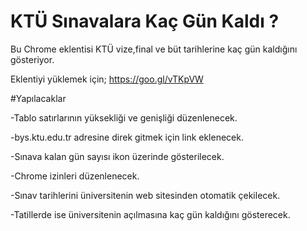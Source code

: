 # KTÜ Sınavalara Kaç Gün Kaldı ?
Bu Chrome eklentisi KTÜ vize,final ve büt tarihlerine kaç gün kaldığını gösteriyor.

Eklentiyi yüklemek için; https://goo.gl/vTKpVW

#Yapılacaklar

-Tablo satırlarının yüksekliği ve genişliği düzenlenecek.

-bys.ktu.edu.tr adresine direk gitmek için link eklenecek.

-Sınava kalan gün sayısı ikon üzerinde gösterilecek.

-Chrome izinleri düzenlenecek.

-Sınav tarihlerini üniversitenin web sitesinden otomatik çekilecek.

-Tatillerde ise üniversitenin açılmasına kaç gün kaldığını gösterecek.



